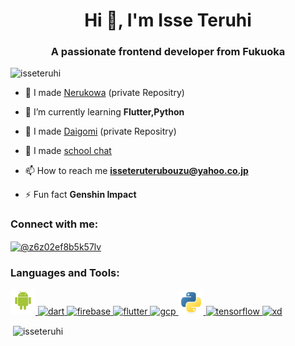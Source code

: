 <h1 align="center">Hi 👋, I'm Isse Teruhi</h1>
<h3 align="center">A passionate frontend developer from Fukuoka</h3>

<p align="left"> <img src="https://komarev.com/ghpvc/?username=isseteruhi&label=Profile%20views&color=0e75b6&style=flat" alt="isseteruhi" /> </p>

- 🔭 I made [Nerukowa](https://github.com/IsseTeruhi/nerukowa) (private Repositry)

- 🌱 I’m currently learning **Flutter,Python**

- 🔭 I made [Daigomi](https://github.com/IsseTeruhi/DAIGOMI) (private Repositry)

- 🔭 I made [school chat](https://github.com/IsseTeruhi/chat.github.io) 

- 📫 How to reach me **isseteruterubouzu@yahoo.co.jp**

- ⚡ Fun fact **Genshin Impact**

<h3 align="left">Connect with me:</h3>
<p align="left">
<a href="https://twitter.com/@Terurin_1120" target="blank"><img align="center" src="https://raw.githubusercontent.com/rahuldkjain/github-profile-readme-generator/master/src/images/icons/Social/twitter.svg" alt="@z6z02ef8b5k57lv" height="30" width="40" /></a>
</p>

<h3 align="left">Languages and Tools:</h3>
<p align="left"> <a href="https://developer.android.com" target="_blank" rel="noreferrer"> <img src="https://raw.githubusercontent.com/devicons/devicon/master/icons/android/android-original-wordmark.svg" alt="android" width="40" height="40"/> </a> <a href="https://dart.dev" target="_blank" rel="noreferrer"> <img src="https://www.vectorlogo.zone/logos/dartlang/dartlang-icon.svg" alt="dart" width="40" height="40"/> </a> <a href="https://firebase.google.com/" target="_blank" rel="noreferrer"> <img src="https://www.vectorlogo.zone/logos/firebase/firebase-icon.svg" alt="firebase" width="40" height="40"/> </a> <a href="https://flutter.dev" target="_blank" rel="noreferrer"> <img src="https://www.vectorlogo.zone/logos/flutterio/flutterio-icon.svg" alt="flutter" width="40" height="40"/> </a> <a href="https://cloud.google.com" target="_blank" rel="noreferrer"> <img src="https://www.vectorlogo.zone/logos/google_cloud/google_cloud-icon.svg" alt="gcp" width="40" height="40"/> </a> <a href="https://www.python.org" target="_blank" rel="noreferrer"> <img src="https://raw.githubusercontent.com/devicons/devicon/master/icons/python/python-original.svg" alt="python" width="40" height="40"/> </a> <a href="https://www.tensorflow.org" target="_blank" rel="noreferrer"> <img src="https://www.vectorlogo.zone/logos/tensorflow/tensorflow-icon.svg" alt="tensorflow" width="40" height="40"/> </a> <a href="https://www.adobe.com/products/xd.html" target="_blank" rel="noreferrer"> <img src="https://cdn.worldvectorlogo.com/logos/adobe-xd.svg" alt="xd" width="40" height="40"/> </a> </p>

<p>&nbsp;<img align="center" src="https://github-readme-stats.vercel.app/api?username=isseteruhi&show_icons=true&locale=en" alt="isseteruhi" /></p>
